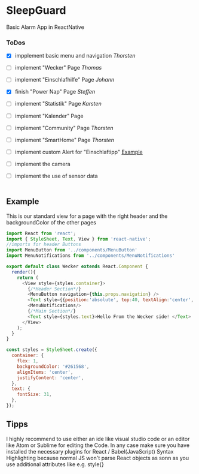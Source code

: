 # SleepGuard

Basic Alarm App in ReactNative

### ToDos

- [x] impplement basic menu and navigation <i>Thorsten</i>
- [ ] implement "Wecker" Page <i>Thomas</i>
- [ ] implement "Einschlafhilfe" Page <i>Johann</i>
- [x] finish "Power Nap" Page <i>Steffen</i>
- [ ] implement "Statistik" Page <i>Karsten</i>
- [ ] implement "Kalender" Page
- [ ] implement "Community" Page <i>Thorsten</i>
- [ ] implement "SmartHome" Page <i>Thorsten</i>
- [ ] implement custom Alert for "Einschlaftipp" <a href="https://jqueryui.com/dialog/"> Example </a> 
- [ ] implement the camera
- [ ] implement the use of sensor data
<br> <br>


## Example

This is our standard view for a page with the right header and the backgroundColor of the other pages 

~~~ JavaScript
import React from 'react';
import { StyleSheet, Text, View } from 'react-native';
//imports for header Buttons
import MenuButton from '../components/MenuButton'
import MenuNotifications from '../components/MenuNotifications'

export default class Wecker extends React.Component {
  render(){
    return (
      <View style={styles.container}>
        {/*Header Section*/}
        <MenuButton navigation={this.props.navigation} />
        <Text style={{position:'absolute', top:40, textAlign:'center', fontSize:20}}> Wecker </Text>
        <MenuNotifications/>
        {/*Main Section*/}
        <Text style={styles.text}>Hello From the Wecker side! </Text>
      </View>
    );
  }
}

const styles = StyleSheet.create({
  container: {
    flex: 1,
    backgroundColor: '#261568',
    alignItems: 'center',
    justifyContent: 'center',
  },
  text: {
    fontSize: 31,
  },
});
~~~

## Tipps
I highly recommend to use either an ide like visual studio code or an editor like Atom or Sublime for editing the Code. In any case make sure you have installed the necessary plugins for React / Babel(JavaScript) Syntax Highlighting because normal JS won't parse React objects as sonn as you use additional attributes like e.g. style{}
